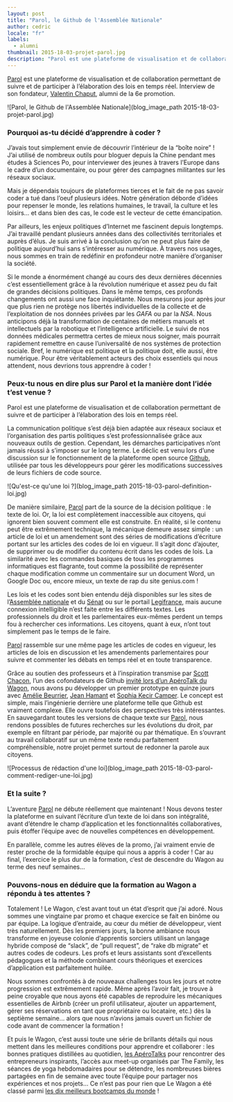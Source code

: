 ```yaml
---
layout: post
title: "Parol, le Github de l'Assemblée Nationale"
author: cedric
locale: "fr"
labels:
  - alumni
thumbnail: 2015-18-03-projet-parol.jpg
description: "Parol est une plateforme de visualisation et de collaboration permettant de suivre et de participer à l’élaboration des lois en temps réel. Interview de son fondateur, Valentin Chaput, alumni de la 6e promotion."
---
```


[Parol](http://parol-production.herokuapp.com/) est une plateforme de visualisation et de collaboration permettant de suivre et de participer à l’élaboration des lois en temps réel. Interview de son fondateur, [Valentin Chaput](https://twitter.com/valentinchaput), alumni de la 6e promotion.

![Parol, le Github de l'Assemblée Nationale](blog_image_path 2015-18-03-projet-parol.jpg)

### Pourquoi as-tu décidé d’apprendre à coder ?

J’avais tout simplement envie de découvrir l’intérieur de la “boîte noire” ! J’ai utilisé de nombreux outils pour bloguer depuis la Chine pendant mes études à Sciences Po, pour interviewer des jeunes à travers l’Europe dans le cadre d’un documentaire, ou pour gérer des campagnes militantes sur les réseaux sociaux.

Mais je dépendais toujours de plateformes tierces et le fait de ne pas savoir coder a tué dans l’oeuf plusieurs idées. Notre génération déborde d’idées pour repenser le monde, les relations humaines, le travail, la culture et les loisirs… et dans bien des cas, le code est le vecteur de cette émancipation.

Par ailleurs, les enjeux politiques d’Internet me fascinent depuis longtemps. J’ai travaillé pendant plusieurs années dans des collectivités territoriales et auprès d’élus. Je suis arrivé à la conclusion qu’on ne peut plus faire de politique aujourd’hui sans s’intéresser au numérique. À travers nos usages, nous sommes en train de redéfinir en profondeur notre manière d’organiser la société.

Si le monde a énormément changé au cours des deux dernières décennies c’est essentiellement grâce à la révolution numérique et assez peu du fait de grandes décisions politiques. Dans le même temps, ces profonds changements ont aussi une face inquiétante. Nous mesurons jour après jour que plus rien ne protège nos libertés individuelles de la collecte et de l’exploitation de nos données privées par les *GAFA* ou par la *NSA*. Nous anticipons déjà la transformation de centaines de métiers manuels et intellectuels par la robotique et l’intelligence artificielle. Le suivi de nos données médicales permettra certes de mieux nous soigner, mais pourrait rapidement remettre en cause l’universalité de nos systèmes de protection sociale. Bref, le numérique est politique et la politique doit, elle aussi, être numérique. Pour être véritablement acteurs des choix essentiels qui nous attendent, nous devrions tous apprendre à coder !

### Peux-tu nous en dire plus sur Parol et la manière dont l’idée t’est venue ?

Parol est une plateforme de visualisation et de collaboration permettant de suivre et de participer à l’élaboration des lois en temps réel.

La communication politique s’est déjà bien adaptée aux réseaux sociaux et l’organisation des partis politiques s’est professionnalisée grâce aux nouveaux outils de gestion. Cependant, les démarches participatives n’ont jamais réussi à s’imposer sur le long terme. Le déclic est venu lors d’une discussion sur le fonctionnement de la plateforme open source [Github](https://github.com/), utilisée par tous les développeurs pour gérer les modifications successives de leurs fichiers de code source.

![Qu'est-ce qu'une loi ?](blog_image_path 2015-18-03-parol-definition-loi.jpg)

De manière similaire, [Parol](http://parol-production.herokuapp.com/) part de la source de la décision politique : le texte de loi. Or, la loi est complètement inaccessible aux citoyens, qui ignorent bien souvent comment elle est construite. En réalité, si le contenu peut être extrêmement technique, la mécanique demeure assez simple : un article de loi et un amendement sont des séries de modifications d’écriture portant sur les articles des codes de loi en vigueur. Il s’agit donc d’ajouter, de supprimer ou de modifier du contenu écrit dans les codes de lois. La similarité avec les commandes basiques de tous les programmes informatiques est flagrante, tout comme la possibilité de représenter chaque modification comme un commentaire sur un document Word, un Google Doc ou, encore mieux, un texte de rap du site genius.com !

Les lois et les codes sont bien entendu déjà disponibles sur les sites de l’[Assemblée nationale](http://www.assemblee-nationale.fr/) et du [Sénat](http://www.senat.fr/) ou sur le portail [Legifrance](http://www.legifrance.gouv.fr/), mais aucune connexion intelligible n’est faite entre les différents textes. Les professionnels du droit et les parlementaires eux-mêmes perdent un temps fou à rechercher ces informations. Les citoyens, quant à eux, n’ont tout simplement pas le temps de le faire.

[Parol](http://parol-production.herokuapp.com/) rassemble sur une même page les articles de codes en vigueur, les articles de lois en discussion et les amendements parlementaires pour suivre et commenter les débats en temps réel et en toute transparence.

Grâce au soutien des professeurs et à l’inspiration transmise par [Scott Chacon](https://twitter.com/chacon), l’un des cofondateurs de Github [invité lors d’un ApéroTalk du Wagon](https://www.youtube.com/watch?v=TOV6BQO4M6g), nous avons pu développer un premier prototype en quinze jours avec [Amélie Beurrier](https://twitter.com/peanutbeubeurre), [Jean Hamant](https://twitter.com/jeanhamant) et [Sophia Kecir Camper](https://twitter.com/_sophiakc/). Le concept est simple, mais l’ingénierie derrière une plateforme telle que Github est vraiment complexe. Elle ouvre toutefois des perspectives très intéressantes. En sauvegardant toutes les versions de chaque texte sur [Parol](http://parol-production.herokuapp.com/), nous rendons possibles de futures recherches sur les évolutions du droit, par exemple en filtrant par période, par majorité ou par thématique. En s’ouvrant au travail collaboratif sur un même texte rendu parfaitement compréhensible, notre projet permet surtout de redonner la parole aux citoyens.

![Processus de rédaction d'une loi](blog_image_path 2015-18-03-parol-comment-rediger-une-loi.jpg)

### Et la suite ?

L’aventure [Parol](http://parol-production.herokuapp.com/) ne débute réellement que maintenant ! Nous devons tester la plateforme en suivant l’écriture d’un texte de loi dans son intégralité, avant d’étendre le champ d’application et les fonctionnalités collaboratives, puis étoffer l’équipe avec de nouvelles compétences en développement.

En parallèle, comme les autres élèves de la promo, j’ai vraiment envie de rester proche de la formidable équipe qui nous a appris à coder ! Car au final, l’exercice le plus dur de la formation, c’est de descendre du Wagon au terme des neuf semaines…

### Pouvons-nous en déduire que la formation au Wagon a répondu à tes attentes ?

Totalement ! Le Wagon, c’est avant tout un état d’esprit que j’ai adoré. Nous sommes une vingtaine par promo et chaque exercice se fait en binôme ou par équipe. La logique d’entraide, au cœur du métier de développeur, vient très naturellement. Dès les premiers jours, la bonne ambiance nous transforme en joyeuse colonie d’apprentis sorciers utilisant un langage hybride composé de “slack”, de “pull request”, de “rake db migrate” et autres codes de codeurs. Les profs et leurs assistants sont d’excellents pédagogues et la méthode combinant cours théoriques et exercices d’application est parfaitement huilée.

Nous sommes confrontés à de nouveaux challenges tous les jours et notre progression est extrêmement rapide. Même après l’avoir fait, je trouve à peine croyable que nous ayons été capables de reproduire les mécaniques essentielles de Airbnb (créer un profil utilisateur, ajouter un appartement, gérer ses réservations en tant que propriétaire ou locataire, etc.) dès la septième semaine... alors que nous n’avions jamais ouvert un fichier de code avant de commencer la formation !

Et puis le Wagon, c’est aussi toute une série de brillants détails qui nous mettent dans les meilleures conditions pour apprendre et collaborer : les bonnes pratiques distillées au quotidien, [les ApéroTalks](http://www.meetup.com/Le-Wagon-Paris-Coding-Station/) pour rencontrer des entrepreneurs inspirants, l’accès aux meet-up organisés par The Family, les séances de yoga hebdomadaires pour se détendre, les nombreuses bières partagées en fin de semaine avec toute l’équipe pour partager nos expériences et nos projets… Ce n’est pas pour rien que Le Wagon a été classé parmi [les dix meilleurs bootcamps du monde](http://tech.co/top-33-coding-bootcamps-2015-02) !

